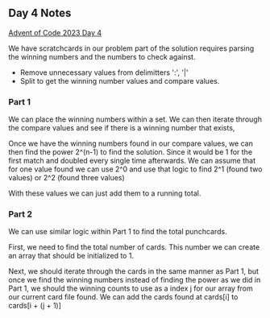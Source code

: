 ## Day 4 Notes

[Advent of Code 2023 Day 4](https://adventofcode.com/2023/day/4)

We have scratchcards in our problem part of the solution requires parsing the winning numbers and the numbers to check against.
- Remove unnecessary values from delimitters ':', '|'
- Split to get the winning number values and compare values.

### Part 1
We can place the winning numbers within a set. We can then iterate through the compare values and see if there is a winning number that exists,

Once we have the winning numbers found in our compare values, we can then find the power 2^(n-1) to find the solution. Since it would be 1 for the first match and doubled every single time afterwards. We can assume that for one value found we can use 2^0 and use that logic to find 2^1 (found two values) or 2^2 (found three values)

With these values we can just add them to a running total.

### Part 2
We can use similar logic within Part 1 to find the total punchcards. 

First, we need to find the total number of cards. This number we can create an array that should be initialized to 1.

Next, we should iterate through the cards in the same manner as Part 1, but once we find the winning numbers instead of finding the power as we did in Part 1, we should the winning counts to use as a index j for our array from our current card file found. We can add the cards found at cards[i] to cards[i + (j + 1)]